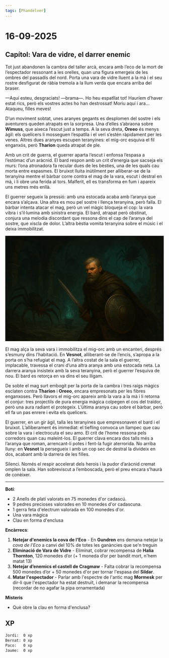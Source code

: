 ```yaml
---
tags: [Phandelver]
---
```


# 16-09-2025

## **Capítol: Vara de vidre, el darrer enemic**

Tot just abandonen la cambra del taller arcà, encara amb l’eco de la mort de l’espectador ressonant a les orelles, quan una figura emergeix de les ombres del passadís del nord. Porta una vara de vidre lluent a la mà i el seu rostre desfigurat de ràbia tremola a la llum verda que encara arriba del braser.

—Aquí esteu, desgraciats\! —brama—. Ho heu espatllat tot\! Hauríem d’haver estat rics, però els vostres actes ho han destrossat\! Moriu aquí i ara... Ataqueu, filles meves\!

D’un moviment sobtat, unes aranyes gegants es desplomen del sostre i els aventurers queden atrapats en la sorpresa. Una d’elles s’abraona sobre **Wimuss**, que aixeca l’escut just a temps. A la seva dreta, **Oreeo** és menys àgil: els quelícers li mosseguen l’espatlla i el verí s’estén ràpidament per les venes. Altres dues aranyes escupen teranyines: el mig-orc esquiva el fil enganxós, però **Tharion** queda atrapat de ple.

Amb un crit de guerra, el guerrer aparta l’escut i enfonsa l’espasa a l’estómac d’un aràcnid. El bard respon amb un crit d’energia que sacseja els murs: l’ona atronadora fa recular dues de les bèsties, una de les quals cau morta entre espasmes. El bruixot lluita inútilment per alliberar-se de la teranyina mentre el bàrbar corre contra el mag de la vara, escut i destral en mà, i li obre una ferida al tors. Malferit, ell es transforma en fum i apareix uns metres més enllà.

El guerrer segueix la pressió: amb una estocada acaba amb l’aranya que encara s’alçava. Una altra es mou pel sostre i llença teranyina, però falla. El bàrbar intenta atacar el mag, però un vel màgic bloqueja el cop: la vara vibra i s’il·lumina amb sinistra energia. El bard, atrapat però obstinat, conjura una melodia discordant que ressona dins el cap de l’aranya del sostre, que xiscla de dolor. L’altra bèstia vomita teranyina sobre el músic i el deixa immobilitzat.

![WimussSpiders](/assets/WimussSpiders.png)

El mag alça la seva vara i immobilitza el mig-orc amb un encanteri, després s’esmuny dins l’habitació. En **Vesnot**, alliberant-se de l’encís, s’apropa a la porta on s’ha refugiat el mag. A l’altra costat de la sala el guerrer, implacable, travessa el crani d’una altra aranya amb una estocada neta. La darrera aranya insisteix amb la seva teranyina, però el guerrer l’esquiva de nou. El bard es retorça en va dins el seu lligam.

De sobte el mag surt embogit per la porta de la cambra i tres raigs màgics esclaten contra **Tharion** i **Oreeo**, encara empresonats per les fibres enganxoses. Però llavors el mig-orc apareix amb la vara a la mà i li retorna el conjur: tres projectils de pura energia màgica colpegen el cos del traïdor, però una aura radiant el protegeix. L’última aranya cau sobre el bàrbar, però ell fa un pas enrere i evita els quelícers.

El guerrer, en un gir àgil, talla les teranyines que empresonaven el bard i el bruixot. L’alliberament és immediat: el tiefling convoca un llampec que cau sobre la vara i electrocuta el seu amo. El crit de l’home ressona pels corredors quan cau maleint-los. El guerrer clava encara dos talls més a l’aranya que roman, arrencant-li potes i fent-la fugir aterrorida. No arriba lluny: en **Vesnot** la persegueix i amb un cop sec de destral la divideix en dos, acabant amb la darrera de les filles.

Silenci. Només el respir accelerat dels herois i la pudor d’aràcnid cremat omplen la sala. Han sobreviscut a l’emboscada, però el preu encara s’haurà de conèixer.

---

**Botí**:

- 2 Anells de platí valorats en 75 monedes d'or cadascú.
- 9 pedres precioses valorades en 10 monedes d'or cadascuna.
- 1 gerra feta d'electrum valorada en 100 monedes d'or.
- Una vara màgica
- Clau en forma d'enclusa

**Encàrrecs**:

1. **Netejar d'enemics la cova de l'Eco** \- En **Gundren** ens demana netejar la _cova de l'Eco_ a canvi del 10% de totes les ganàncies que se'n treguin
2. **Eliminació de Vara de Vidre** \- Eliminat, cobrar recompensa de **Halia Thornton**, 120 monedes d’or (+ 1 moneda d’or per bandit mort, n'hem matat 13)
3. **Netejar d’enemics el castell de Cragmaw** \- Falta cobrar la recompensa 500 monedes d’or + 50 monedes d'or per tornar l'espasa del **Sildar**.
4. **Matar l'espectador** \- Parlar amb l'espectre de l'antic mag **Mormesk** per dir-li que l'espectador ha estat destruït, i demanar la recompensa (recordar de no agafar la pipa ornamentada)

**Misteris**

- Què obre la clau en forma d'enclusa?

## XP

```
Jordi:  0 xp
Bernat: 0 xp
Paco:   0 xp
Jaume:  0 xp
```
